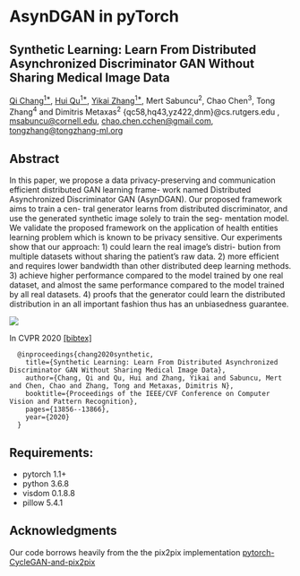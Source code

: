 # AsynDGAN in pyTorch

## Synthetic Learning: Learn From Distributed Asynchronized Discriminator GAN Without Sharing Medical Image Data


[Qi Chang<sup>1*</sup>](https://github.com/tommy-qichang/AsynDGAN), [Hui Qu<sup>1*</sup>](https://github.com/huiqu18), [Yikai Zhang<sup>1*</sup>](https://github.com/hazaiisme), Mert Sabuncu<sup>2</sup>,
Chao Chen<sup>3</sup>, Tong Zhang<sup>4</sup> and Dimitris Metaxas<sup>2</sup>
{qc58,hq43,yz422,dnm}@cs.rutgers.edu , msabuncu@cornell.edu, chao.chen.cchen@gmail.com, tongzhang@tongzhang-ml.org


## Abstract


In this paper, we propose a data privacy-preserving and communication efficient distributed GAN learning frame- work named Distributed Asynchronized Discriminator GAN (AsynDGAN). Our proposed framework aims to train a cen- tral generator learns from distributed discriminator, and use the generated synthetic image solely to train the seg- mentation model. We validate the proposed framework on the application of health entities learning problem which is known to be privacy sensitive. Our experiments show that our approach: 1) could learn the real image’s distri- bution from multiple datasets without sharing the patient’s raw data. 2) more efficient and requires lower bandwidth than other distributed deep learning methods. 3) achieve higher performance compared to the model trained by one real dataset, and almost the same performance compared to the model trained by all real datasets. 4) proofs that the generator could learn the distributed distribution in an all important fashion thus has an unbiasedness guarantee.

<img src='docs/arch1_1.png' align="center">


In CVPR 2020 [[bibtex]](docs/bibtex)

```
  @inproceedings{chang2020synthetic,
    title={Synthetic Learning: Learn From Distributed Asynchronized Discriminator GAN Without Sharing Medical Image Data},
    author={Chang, Qi and Qu, Hui and Zhang, Yikai and Sabuncu, Mert and Chen, Chao and Zhang, Tong and Metaxas, Dimitris N},
    booktitle={Proceedings of the IEEE/CVF Conference on Computer Vision and Pattern Recognition},
    pages={13856--13866},
    year={2020}
  }
```


## Requirements:

- pytorch 1.1+
- python 3.6.8
- visdom 0.1.8.8
- pillow 5.4.1


## Acknowledgments
Our code borrows heavily from the the pix2pix implementation [pytorch-CycleGAN-and-pix2pix](https://github.com/junyanz/pytorch-CycleGAN-and-pix2pix/.)

